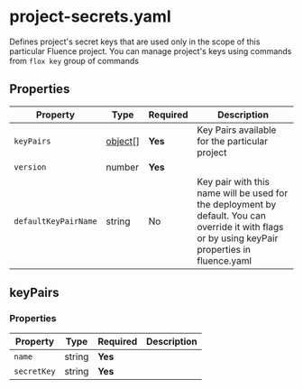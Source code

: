 # project-secrets.yaml

Defines project's secret keys that are used only in the scope of this particular Fluence project. You can manage project's keys using commands from `flox key` group of commands

## Properties

| Property             | Type                  | Required | Description                                                                                                                                       |
|----------------------|-----------------------|----------|---------------------------------------------------------------------------------------------------------------------------------------------------|
| `keyPairs`           | [object](#keypairs)[] | **Yes**  | Key Pairs available for the particular project                                                                                                    |
| `version`            | number                | **Yes**  |                                                                                                                                                   |
| `defaultKeyPairName` | string                | No       | Key pair with this name will be used for the deployment by default. You can override it with flags or by using keyPair properties in fluence.yaml |

## keyPairs

### Properties

| Property    | Type   | Required | Description |
|-------------|--------|----------|-------------|
| `name`      | string | **Yes**  |             |
| `secretKey` | string | **Yes**  |             |

